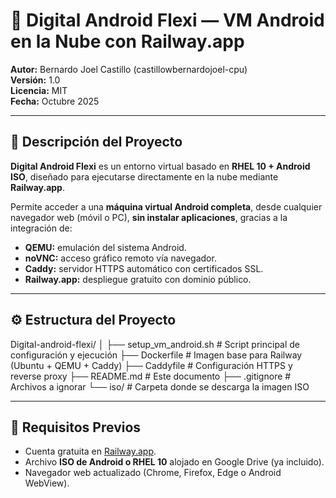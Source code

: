 # 🚀 Digital Android Flexi — VM Android en la Nube con Railway.app

**Autor:** Bernardo Joel Castillo (castillowbernardojoel-cpu)  
**Versión:** 1.0  
**Licencia:** MIT  
**Fecha:** Octubre 2025  

---

## 📘 Descripción del Proyecto

**Digital Android Flexi** es un entorno virtual basado en **RHEL 10 + Android ISO**, diseñado para ejecutarse directamente en la nube mediante **Railway.app**.

Permite acceder a una **máquina virtual Android completa**, desde cualquier navegador web (móvil o PC), **sin instalar aplicaciones**, gracias a la integración de:

- **QEMU:** emulación del sistema Android.  
- **noVNC:** acceso gráfico remoto vía navegador.  
- **Caddy:** servidor HTTPS automático con certificados SSL.  
- **Railway.app:** despliegue gratuito con dominio público.

---

## ⚙️ Estructura del Proyecto
Digital-android-flexi/ │ ├── setup_vm_android.sh   # Script principal de configuración y ejecución ├── Dockerfile            # Imagen base para Railway (Ubuntu + QEMU + Caddy) ├── Caddyfile             # Configuración HTTPS y reverse proxy ├── README.md             # Este documento ├── .gitignore            # Archivos a ignorar └── iso/                  # Carpeta donde se descarga la imagen ISO

---

## 🧩 Requisitos Previos

- Cuenta gratuita en [Railway.app](https://railway.app/).  
- Archivo **ISO de Android o RHEL 10** alojado en Google Drive (ya incluido).  
- Navegador web actualizado (Chrome, Firefox, Edge o Android WebView).
